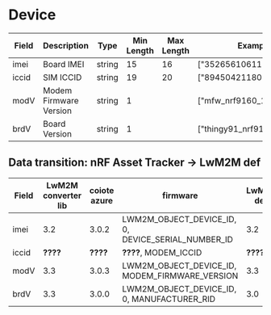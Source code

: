 # Device

| Field | Description            | Type   | Min Length | Max Length | Examples                 | Required |
| ----- | ---------------------- | ------ | ---------- | ---------- | ------------------------ | -------- |
| imei  | Board IMEI             | string | 15         | 16         | ["352656106111232"]      | Yes      |
| iccid | SIM ICCID              | string | 19         | 20         | ["89450421180216216095"] | Yes      |
| modV  | Modem Firmware Version | string | 1          |            | ["mfw_nrf9160_1.0.0"]    | Yes      |
| brdV  | Board Version          | string | 1          |            | ["thingy91_nrf9160"]     | Yes      |

## Data transition: nRF Asset Tracker -> LwM2M def

| Field | LwM2M converter lib | coiote azure | firmware                                           | LwM2M def. |
| ----- | ------------------- | ------------ | -------------------------------------------------- | ---------- |
| imei  | 3.2                 | 3.0.2        | LWM2M_OBJECT_DEVICE_ID, 0, DEVICE_SERIAL_NUMBER_ID | 3.2        |
| iccid | **????**            | **????**     | **????**, MODEM_ICCID                              | **????**   |
| modV  | 3.3                 | 3.0.3        | LWM2M_OBJECT_DEVICE_ID, MODEM_FIRMWARE_VERSION     | 3.3        |
| brdV  | 3.3                 | 3.0.0     | LWM2M_OBJECT_DEVICE_ID, 0, MANUFACTURER_RID        | 3.0   |
